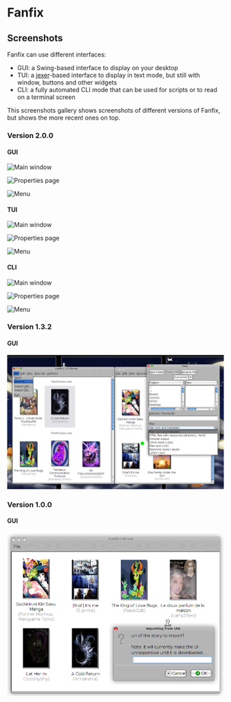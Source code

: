 # Fanfix

## Screenshots

Fanfix can use different interfaces:

- GUI: a Swing-based interface to display on your desktop
- TUI: a [jexer](https://gitlab.com/klamonte/jexer/)-based interface to display in text mode, but still with window, buttons and other widgets
- CLI: a fully automated CLI mode that can be used for scripts or to read on a terminal screen

This screenshots gallery shows screenshots of different versions of Fanfix, but shows the more recent ones on top.

### Version 2.0.0

#### GUI

![Main window](fanfix-2.0.0-gui-library.png)

![Properties page](fanfix-2.0.0-gui-properties.png)

![Menu](fanfix-2.0.0-gui-menu.png)

#### TUI

![Main window](fanfix-2.0.0-tui-library.png)

![Properties page](fanfix-2.0.0-tui-properties.png)

![Menu](fanfix-2.0.0-tui-menu.png)

#### CLI

![Main window](fanfix-2.0.0-cli-library.png)

![Properties page](fanfix-2.0.0-cli-properties.png)

![Menu](fanfix-2.0.0-cli-menu.png)

### Version 1.3.2

#### GUI

![Main window](fanfix-1.3.2.png)

### Version 1.0.0

#### GUI

![Main window](fanfix-1.0.0.png)

